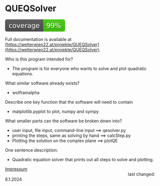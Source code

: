 # QUEQSolver

![Coverage Image](./coverage.svg)

Full documentation is available at [https://wetterwien22.at/projekte/QUEQSolver](https://wetterwien22.at/projekte/QUEQSolver).


Who is this program intended for?

- The program is for everyone who wants to solve and plot quadratic equations.

What similar software already exists?

- wolframalpha

Describe one key function that the software will need to contain

- matplotlib.pyplot to plot, numpy and sympy

What smaller parts can the software be broken down into?

- user input, file input, command-line input ==> qesolver.py
- printing the steps, same as solving by hand ==> calcStep.py
- Plotting the solution on the complex plane ==> plotQE

One sentence description:

- Quadratic equation solver that prints out all steps to solve and plotting.

[Impressum](https://wetterwien22.at/impressum.html) &nbsp;&nbsp;&nbsp;&nbsp;&nbsp;&nbsp;&nbsp;&nbsp;&nbsp;&nbsp;&nbsp;&nbsp;&nbsp;&nbsp;&nbsp;&nbsp;&nbsp;&nbsp;&nbsp;&nbsp;&nbsp;&nbsp;&nbsp;&nbsp;&nbsp;&nbsp;&nbsp;&nbsp;&nbsp;&nbsp;&nbsp;&nbsp;&nbsp;&nbsp;&nbsp;&nbsp;&nbsp;&nbsp;&nbsp;&nbsp;&nbsp;&nbsp;&nbsp;&nbsp;&nbsp;&nbsp;&nbsp;&nbsp;&nbsp;&nbsp;&nbsp;&nbsp;&nbsp;&nbsp;&nbsp;&nbsp;&nbsp;&nbsp;&nbsp;&nbsp;&nbsp;&nbsp;&nbsp;&nbsp;&nbsp;&nbsp;&nbsp;&nbsp;&nbsp;&nbsp;&nbsp;&nbsp;&nbsp;&nbsp;&nbsp;&nbsp;&nbsp;&nbsp;&nbsp;&nbsp;&nbsp;&nbsp;&nbsp;&nbsp;&nbsp;&nbsp;&nbsp;&nbsp;&nbsp;&nbsp;&nbsp;&nbsp;&nbsp;&nbsp;&nbsp;&nbsp;&nbsp;&nbsp;&nbsp;&nbsp;&nbsp;&nbsp;&nbsp;last changed: 6.1.2024

